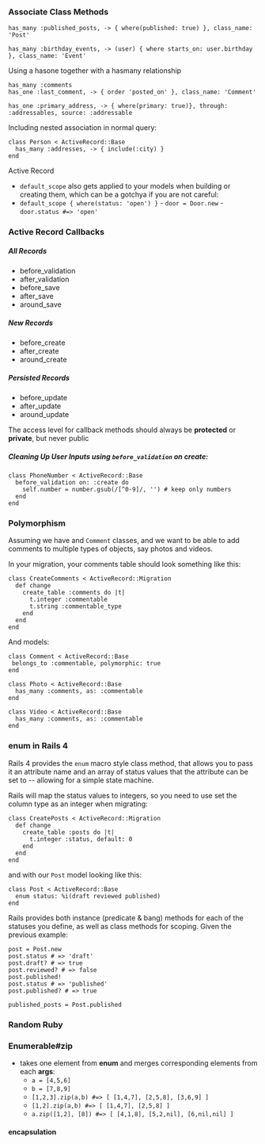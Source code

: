 ### Associate Class Methods ###

`has_many :published_posts, -> { where(published: true) }, class_name: 'Post'`

`has_many :birthday_events, -> (user) { where starts_on: user.birthday }, class_name: 'Event'`

Using a hasone together with a hasmany relationship

```
has_many :comments
has_one :last_comment, -> { order 'posted_on' }, class_name: 'Comment'

has_one :primary_address, -> { where(primary: true)}, through: :addressables, source: :addressable
```

Including nested association in normal query:

```
class Person < ActiveRecord::Base
  has_many :addresses, -> { include(:city) }
end

```


Active Record

- `default_scope` also gets applied to your models when building or creating them, which can be a gotchya if you are not careful:
 - `default_scope { where(status: 'open') }`
	 	- `door = Door.new`
	 	- `door.status #=> 'open'`


### Active Record Callbacks ###

##### All Records #####
- before_validation
- after_validation
- before_save
- after_save
- around_save

##### New Records #####
- before_create
- after_create
- around_create

##### Persisted Records #####
- before_update
- after_update
- around_update


The access level for callback methods should always be **protected** or **private**, but never public



##### Cleaning Up User Inputs using `before_validation` on create: #####

```
class PhoneNumber < ActiveRecord::Base
  before_validation on: :create do 
    self.number = number.gsub(/[^0-9]/, '') # keep only numbers
  end
end
```


### Polymorphism ###

Assuming we have and `Comment` classes, and we want to be able to add comments to multiple types of objects, say photos and videos.

In your migration, your comments table should look something like this: 
```
class CreateComments < ActiveRecord::Migration
  def change
    create_table :comments do |t|
      t.integer :commentable
      t.string :commentable_type
    end
  end
end

```
And models:
```
class Comment < ActiveRecord::Base
 belongs_to :commentable, polymorphic: true
end

class Photo < ActiveRecord::Base
  has_many :comments, as: :commentable
end

class Video < ActiveRecord::Base
  has_many :comments, as: :commentable
end
```

### enum in Rails 4 ###

Rails 4 provides the `enum` macro style class method, that allows you to pass it an attribute name and an array of status values that the attribute can be set to -- allowing for a simple state machine.

Rails will map the status values to integers, so you need to use set the column type as an integer when migrating: 

```
class CreatePosts < ActiveRecord::Migration
  def change
    create_table :posts do |t|
      t.integer :status, default: 0
    end    
  end
end
```

and with our `Post` model looking like this: 

```
class Post < ActiveRecord::Base
  enum status: %i(draft reviewed published)
end
```

Rails provides both instance (predicate & bang) methods for each of the statuses you define, as well as class methods for scoping.  Given the previous example:

```
post = Post.new
post.status # => 'draft'
post.draft? # => true
post.reviewed? # => false
post.published!
post.status # => 'published'
post.published? # => true

published_posts = Post.published
```

### Random Ruby ###

### Enumerable#zip ###

- takes one element from **enum** and merges corresponding elements from each **args**:
  - `a = [4,5,6]`
  - `b = [7,8,9]`
   - `[1,2,3].zip(a,b) #=> [ [1,4,7], [2,5,8], [3,6,9] ]`
   - `[1,2].zip(a,b) #=> [ [1,4,7], [2,5,8] ]`
   - `a.zip([1,2], [8]) #=> [ [4,1,8], [5,2,nil], [6,nil,nil] ]`


#### encapsulation ####






